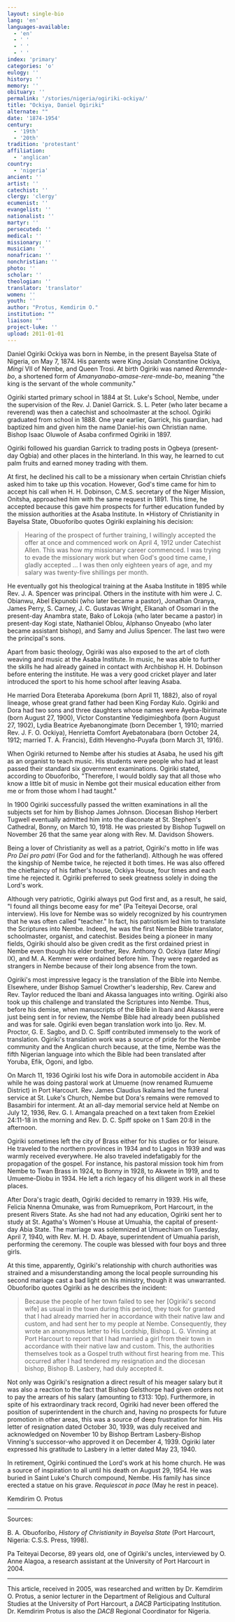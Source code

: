 ```yaml
---
layout: single-bio
lang: 'en'
languages-available:
  - 'en'
  - ' '
  - ' '
  - ' '
index: 'primary'
categories: 'o'
eulogy: ''
history: ''
memory: ''
obituary: ''
permalink: '/stories/nigeria/ogiriki-ockiya/'
title: "Ockiya, Daniel Ogiriki"
alternate: ""
date: '1874-1954'
century:
  - '19th'
  - '20th'
tradition: 'protestant'
affiliation:
  - 'anglican'
country:
  - 'nigeria'
ancient: ''
artist: ''
catechist: ''
clergy: 'clergy'
ecumenist: ''
evangelist: ''
nationalist: ''
martyr: ''
persecuted: ''
medical: ''
missionary: ''
musician: ''
nonafrican: ''
nonchristian: ''
photo: ''
scholar: ''
theologian: ''
translator: 'translator'
women: ''
youth: ''
author: "Protus, Kemdirim O."
institution: ""
liaison: ""
project-luke: ''
upload: 2011-01-01
---
```




Daniel Ogiriki Ockiya was born in Nembe, in the present Bayelsa State of Nigeria, on May 7, 1874. His parents were King Josiah Constantine Ockiya, *Mingi* VII of Nembe, and Queen Trosi. At birth Ogiriki was named *Reremnde-bo*, a shortened form of *Amanyanabo-amase-rere-mnde-bo*, meaning "the king is the servant of the whole community."

Ogiriki started primary school in 1884 at St. Luke's School, Nembe, under the supervision of the Rev. J. Daniel Garrick.  S. L. Peter (who later became a reverend) was then a catechist and schoolmaster at the school. Ogiriki graduated from school in 1888. One year earlier, Garrick, his guardian, had baptized him and given him the name Daniel-his own Christian name. Bishop Isaac Oluwole of Asaba confirmed Ogiriki in 1897.

Ogiriki followed his guardian Garrick to trading posts in Ogbeya (present-day Ogbia) and other places in the hinterland. In this way, he learned to cut palm fruits and earned money trading with them.

At first, he declined his call to be a missionary when certain Christian chiefs asked him to take up this vocation. However, God's time came for him to accept his call when H. H. Dobinson, C.M.S. secretary of the Niger Mission, Onitsha, approached him with the same request in 1891. This time, he accepted because this gave him prospects for further education funded by the mission authorities at the Asaba Institute. In *History of Christianity in Bayelsa State,  Obuoforibo quotes Ogiriki explaining his decision:

> Hearing of the prospect of further training, I willingly accepted the offer at once and commenced work on April 4, 1912 under Catechist Allen. This was how my missionary career commenced. I was trying to evade the missionary work but when God's good time came, I gladly accepted … I was then only eighteen years of age, and my salary was twenty-five shillings per month.
>

He eventually got his theological training at the Asaba Institute in 1895 while Rev. J. A. Spencer was principal. Others in the institute with him were J. C. Obianwu, Abel Ekpunobi (who later became a pastor), Jonathan Oranya, James Perry, S. Carney, J. C. Gustavas Wright, Elkanah of Osomari in the present-day Anambra state, Bako of Lokoja (who later became a pastor) in present-day Kogi state, Nathaniel Oblou, Alphanso Onyeabo (who later became assistant bishop), and Samy and Julius Spencer. The last two were the principal's sons.

Apart from basic theology, Ogiriki was also exposed to the art of cloth weaving and music at the Asaba Institute. In music, he was able to further the skills he had already gained in contact with Archbishop H. H. Dobinson before entering the institute. He was a very good cricket player and later introduced the sport to his home school after leaving Asaba.

He married Dora Eteteraba Aporekuma (born April 11, 1882), also of royal lineage, whose great grand father had been King Forday Kulo. Ogiriki and Dora had two sons and three daughters whose names were Ayeba-Ibirimate (born August 27, 1900), Victor Constantine Yedigimieghbofa (born August 27, 1902), Lydia Beatrice Ayebanongimate (born December 1, 1910; married Rev. J. F. O. Ockiya), Henrietta Comfort Ayebatonabara (born October 24, 1912; married T. A. Francis), Edith Hevengho-Puyafa (born March 31, 1916).

When Ogiriki returned to Nembe after his studies at Asaba, he used his gift as an organist to teach music. His students were people who had at least passed their standard six government examinations. Ogiriki stated, according to Obuoforibo, "Therefore, I would boldly say that all those who know a little bit of music in Nembe got their musical education either from me or from those whom I had taught."

In 1900 Ogiriki successfully passed the written examinations in all the subjects set for him by Bishop James Johnson. Diocesan Bishop Herbert Tugwell eventually admitted him into the diaconate at St. Stephen's Cathedral, Bonny, on March 10, 1918. He was priested by Bishop Tugwell on November 26 that the same year along with Rev. M. Davidson Showers.

Being a lover of Christianity as well as a patriot, Ogiriki's motto in life was *Pro Dei pro patri* (For God and for the fatherland). Although he was offered the kingship of Nembe twice, he rejected it both times. He was also offered the chieftaincy of his father's house, Ockiya House, four times and each time he rejected it. Ogiriki preferred to seek greatness solely in doing the Lord's work.

Although very patriotic, Ogiriki always put God first and, as a result, he said, "I found all things become easy for me" (Pa Teiteyai Decorse, oral interview). His love for Nembe was so widely recognized by his countrymen that he was often called "teacher." In fact, his patriotism led him to translate the Scriptures into Nembe. Indeed, he was the first Nembe Bible translator, schoolmaster, organist, and catechist. Besides being a pioneer in many fields, Ogiriki should also be given credit as the first ordained priest in Nembe even though his elder brother, Rev. Anthony O. Ockiya (later *Mingi* IX), and M. A. Kemmer were ordained before him. They were regarded as strangers in Nembe because of their long absence from the town.

Ogiriki's most impressive legacy is the translation of the Bible into Nembe. Elsewhere, under Bishop Samuel Crowther's leadership, Rev. Carew and Rev. Taylor reduced the Ibani and Akassa languages into writing. Ogiriki also took up this challenge and translated the Scriptures into Nembe. Thus, before his demise, when manuscripts of the Bible in Ibani and Akassa were just being sent in for review, the Nembe Bible had already been published and was for sale. Ogiriki even began translation work into Ijo. Rev. M. Proctor, G. E. Sagbo, and D. C. Spiff contributed immensely to the work of translation. Ogiriki's translation work was a source of pride for the Nembe community and the Anglican church because, at the time, Nembe was the fifth Nigerian language into which the Bible had been translated after Yoruba, Efik, Ogoni, and Igbo.

On March 11, 1936 Ogiriki lost his wife Dora in automobile accident in Aba while he was doing pastoral work at Umueme (now renamed Rumueme District) in Port Harcourt. Rev. James Claudius Ikalama led the funeral service at St. Luke's Church, Nembe but Dora's remains were removed to Basambiri for interment. At an all-day memorial service held at Nembe on July 12, 1936, Rev. G. I. Amangala preached on a text taken from Ezekiel 24:11-18 in the morning and Rev. D. C. Spiff spoke on 1 Sam 20:8 in the afternoon.

Ogiriki sometimes left the city of Brass either for his studies or for leisure. He traveled to the northern provinces in 1934 and to Lagos in 1939 and was warmly received everywhere. He also traveled indefatigably for the propagation of the gospel. For instance, his pastoral mission took him from Nembe to Twan Brass in 1924, to Bonny in 1928, to Akwete in 1919, and to Umueme-Diobu in 1934. He left a rich legacy of his diligent work in all these places.

After Dora's tragic death, Ogiriki decided to remarry in 1939. His wife, Felicia Nnenna Omunake, was from Rumueprikom, Port Harcourt, in the present Rivers State. As she had not had any education, Ogiriki sent her to study at St. Agatha's Women's House at Umuahia, the capital of present-day Abia State. The marriage was solemnized at Umuechiam on Tuesday, April 7, 1940, with Rev. M. H. D. Abaye, superintendent of Umuahia parish, performing the ceremony. The couple was blessed with four boys and three girls.

At this time, apparently, Ogiriki's relationship with church authorities was strained and a misunderstanding among the local people surrounding his second mariage cast a bad light on his ministry, though it was unwarranted. Obuoforibo quotes Ogiriki as he describes the incident:

> Because the people of her town failed to see her [Ogiriki's second wife] as usual in the town during this period, they took for granted that I had already married her in accordance with their native law and custom, and had sent her to my people at Nembe. Consequently, they wrote an anonymous letter to His Lordship, Bishop L. G. Vinning at Port Harcourt to report that I had married a girl from their town in accordance with their native law and custom. This, the authorities themselves took as a Gospel truth without first hearing from me. This occurred after I had tendered my resignation and the diocesan bishop, Bishop B. Lasbery, had duly accepted it.

Not only was Ogiriki's resignation a direct result of his meager salary but it was also a reaction to the fact that Bishop Gelsthorpe had given orders not to pay the arrears of his salary (amounting to f313: 10p). Furthermore, in spite of his extraordinary track record, Ogiriki had never been offered the position of superintendent in the church and, having no prospects for future promotion in other areas, this was a source of deep frustration for him. His letter of resignation dated October 30, 1939, was duly received and acknowledged on November 10 by Bishop Bertram Lasbery-Bishop Vinning's successor-who approved it on December 4, 1939. Ogiriki later expressed his gratitude to Lasbery in a letter dated May 23, 1940.

In retirement, Ogiriki continued the Lord's work at his home church. He was a source of inspiration to all until his death on August 29, 1954. He was buried in Saint Luke's Church compound, Nembe. His family has since erected a statue on his grave. *Requiescat in pace* (May he rest in peace).

Kemdirim O. Protus

---

Sources:

B. A. Obuoforibo, *History of Christianity in Bayelsa State* (Port Harcourt, Nigeria: C.S.S. Press, 1998).

Pa Teiteyai Decorse, 89 years old, one of Ogiriki's uncles, interviewed by O. Anne Alagoa, a research assistant at the University of Port Harcourt in 2004.

---

This article, received in 2005, was researched and written by Dr. Kemdirim O. Protus,
a senior lecturer in the Department of Religious and Cultural Studies at the University of Port Harcourt, a *DACB* Participating Institution. Dr. Kemdirim Protus is also the *DACB* Regional Coordinator for Nigeria.
